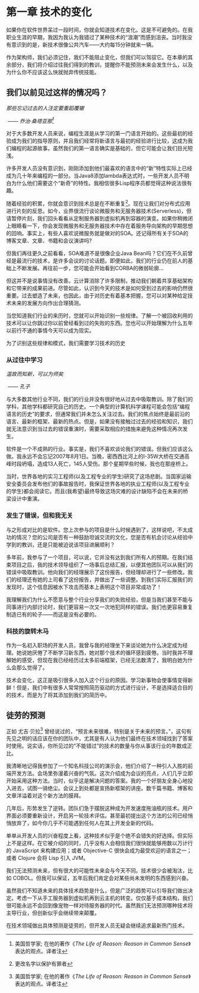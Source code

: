 # 第一章 技术的变化

如果你在软件世界呆过一段时间，你就会知道技术在变化。这是不可避免的。在我职业生涯的早期，我因为我认为我错过了某种技术的“浪潮”而感到沮丧。当时我没有意识到的是，新技术很像公共汽车——大约每15分钟就来一辆。

作为架构师，我们必须记住，我们不能阻止变化，但我们可以驾驭它。在本章的其余部分，我们将介绍过往我们得到的教训，提醒你不能预测未来会发生什么，以及为什么你不应该这么快就抛弃传统技能。

## 我们以前见过这样的情况吗？

*那些忘记过去的人注定要重蹈覆辙*

​     *—— 乔治·桑塔亚那[^1]*

对于大多数开发人员来说，编程生涯是从学习的第一门语言开始的。这些最初的经验成为我们的指导原则，并且我们经常将新语言与最初的经验进行比较，这成为我们编程的起源故事。虽然我们的第一语言确实是基础的，但它可能会让我们目光短浅。

许多开发人员没有意识到，刚刚添加到他们最喜欢的语言中的“新”特性实际上已经成为几十年来编程的一部分。当Java8添加lambda表达式时，一些开发人员不明白为什么他们需要这个“新奇”的特性。我相信很多Lisp程序员都觉得这种说法很有趣。

随着经验的积累，你就会意识到技术总是在不断重复[^2]。现在让我们对分布式应用进行片刻的反思。如今，业界很流行谈论微服务和无服务器技术(Serverless)，但请暂停片刻，我们回头看看从定制服务器到虚拟机再到容器的演变。如果你稍微闭上眼睛看一下，你会发现微服务和无服务器技术中存在着服务导向架构的早期思想的回响。事实上，有些人喜欢说微服务就是做对的SOA。还记得所有关于SOA的博客文章、文章、书籍和会议演讲吗?

但我们再往更久之前看看，SOA难道不是很像企业Java Bean吗？它们在不久前曾经是最流行的技术，是许多会议的讨论话题。即便如此，我们的行业仍在前人的基础上不断发展。再往前一步，您可能会开始看到CORBA的微弱轮廓...

但这并不是说事情没有改善。云计算消除了许多限制，推动我们朝着共享基础架构和它带来的成果前进。尽管如此，认识到今天的技术是如何受到过去的影响仍然很重要。过去塑造了未来，也因此，由于对历史有着基本把握，您可以对某种给定技术未来的发展方向作出合理猜测。

当您知道我们行业的来历时，您就可以开始识别一些规律。了解一个被回收利用的技术可以让你跳过你以前曾经看到过的失败的东西。您也可以开始理解为什么五年以前行不通的事情今天可以成为现实。  

为了识别这些规律和模式，我们需要学习技术的历史

[^1]: 美国哲学家; 在他的著作《*The Life of Reason: Reason in Common Sense*》表达的观点。译者注
[^2]:更改名字以保护有罪者

### 从过往中学习

*温故而知新，可以为师矣*

​	*—— 孔子*

与大多数其他行业不同，我们的行业并没有很好地从过去中吸取教训。除了我们的学科，其他学科都研究自己的历史。一个典型的计算机科学课程可能会包括“编程语言的历史”的要求，但通常我们并未怎么关注过去。我们的焦点始终是最前沿的语言、最新的框架、最新的热点。但是，如果没有接触过过去的经验和知识，我们就无法意识到当过去的错误重演时，需要采取相应的措施来避免这种情况再次发生。

软件是一个不成熟的行业。事实是，我们不喜欢谈论我们的错误。但我们应该这么做。我永远不会忘记2007年8月1日。当晚，密西西比河上的I-35W大桥在交通高峰时段坍塌，造成13人死亡，145人受伤。那个星期早些时候，我也在那座桥上。

当时，世界各地的实习工程师(以及工程专业的学生)研究了这场悲剧。当国家运输安全委员会发布他们的事故报告时，我保证世界各地的执业工程师(以及工程专业的学生)都会阅读它。而且(我希望)最终导致这场灾难的设计缺陷不会在未来的桥梁设计中重演。

### 发生了错误，但和我无关

与之形成对比的是软件。您上次参与的项目是什么时候遇到了，这样说吧，不太成功的情况？您的公司是否有一种鼓励坦诚交流的文化，您是否有机会讨论从经验中学到的教训，还是只能被迫说该项目进展顺利？

多年前，我参与了一个项目，可以说，它并没有达到我们所有人的预期。在我们结束项目之后，我的技术领导组织了一场事后总结汇报，以便其他团队可以从我们的错误中吸取教训。他向我们的经理展示了这份报告，但经理却进行了一些修改。我们的经理还有她的上司看了这份报告，并做出了一些调整。到我们实际汇报我们的发现时，这个信息因被水下攻击而基本上表明这个项目非常成功了！

我理解我们为什么不愿意与整个行业分享我们的失败经验，但是当我们甚至不能与同事进行内部讨论时，我们更容易一次又一次地犯同样的错误。我们也更容易重复制造已有的轮子——而这是没有必要的。

### 科技的旋转木马

作为一名初入职场的开发人员，我曾与我的经理坐下来谈论她为什么决定成为经理。她说她厌倦了不断学习新东西，她对那个技术的循环感到疲倦。当时我并不理解她的感受，但现在我已经经历过太多前端框架，已经无法数清了，我明白她为什么会那么觉得了。

技术会变化，这正是吸引很多人加入这个行业的原因。学习新事物会使事情变得新鲜！但是，我们中有很多人常常按照简历驱动的方式进行设计，不是选择适合目的的技术，而是为了将其添加到我们的简历中。

## 徒劳的预测

正如 尤吉·贝拉[^1] 曾经说过的，“预言未来很难，特别是关于未来的预言。”，这句有先见之明的话应该在你的团队中，尤其是有人认为他们最终在技术领域找到了答案时使用。说实话，你所见过的“不能错过”的技术的数量与你从事该行业的年数成正比。

我清晰地记得我参加了一个知名科技公司的演示会，他们介绍了一种引人入胜的前端开发方法。会场里弥漫着兴奋的气氛。这次介绍成为会议的亮点，人们几乎立即开始采用这种方法。当时，似乎这是解决问题的答案。我的一个好朋友全身心地投入进去，试图一骑绝尘。会议上到处都是宣扬新框架的讲座。数千篇书籍、博客和文章洋溢着对这个新方法的膜拜。

几年后，形势发生了逆转。团队们急于摆脱这种成为开发速度拖油瓶的技术。用户界面必须要重新设计，开启另一轮技术评估。甚至最初提出这个方法的公司已经悄悄放弃了，如今你几乎不可能遇到任何人在其上开发全新的代码。

单单从开发人员的兴奋程度上看，这种技术似乎是个绝不会错失的好选择。但实际上不是这样。在它被介绍的同时，几乎没有人会相信我们很快就能够用数以万计行的 JavaScript 来构建应用；或者 Objective-C 很快会成为最受欢迎的语言之一；或者 Clojure 会将 Lisp 引入 JVM。

我们无法预测未来，但有很大的可能性未来会与今天不同。技术很少会被淘汰，比如 COBOL。但我可以保证，五年后我们肯定会对某些尚未发明的东西感到兴奋。

虽然我们不知道未来的具体技术趋势是什么，但是广泛的趋势可以引导我们做出决定。考虑一下从手工服务器到虚拟机再到云主机的转变。仅仅基于成本结构，我们很可能永远不会回到像宠物一样对待服务器的时代。虽然我们无法预测哪种技术将主导行业，但创新似乎会继续带来颠覆。 

在技术领域做出具体预测是徒劳的，但开发人员无疑会继续追求最新热门技术。



 

[^1]: Yogi Berra，前美国职棒大联盟的捕手、教练与球队经理，球员生涯主要效力于纽约洋基。
